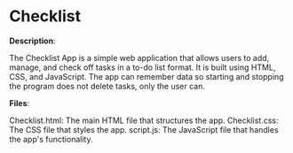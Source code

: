 # Checklist
**Description**:

The Checklist App is a simple web application that allows users to add, manage, and check off tasks in a to-do list format. It is built using HTML, CSS, and JavaScript. The app can remember data so starting and stopping the program does not delete tasks, only the user can. 

**Files**:

Checklist.html: The main HTML file that structures the app.
Checklist.css: The CSS file that styles the app.
script.js: The JavaScript file that handles the app's functionality.
